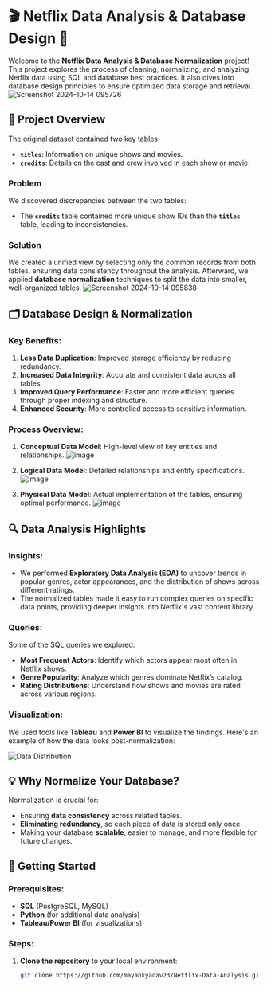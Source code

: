 # 🎬 Netflix Data Analysis & Database Design 🎥

Welcome to the **Netflix Data Analysis & Database Normalization** project! This project explores the process of cleaning, normalizing, and analyzing Netflix data using SQL and database best practices. It also dives into database design principles to ensure optimized data storage and retrieval.
![Screenshot 2024-10-14 095726](https://github.com/user-attachments/assets/deb851a0-6c0c-4eb9-942c-9bb7541276ff)


## 📑 Project Overview

The original dataset contained two key tables:
- **`titles`**: Information on unique shows and movies.
- **`credits`**: Details on the cast and crew involved in each show or movie.

### Problem
We discovered discrepancies between the two tables:
- The **`credits`** table contained more unique show IDs than the **`titles`** table, leading to inconsistencies.
  
### Solution
We created a unified view by selecting only the common records from both tables, ensuring data consistency throughout the analysis. Afterward, we applied **database normalization** techniques to split the data into smaller, well-organized tables.
![Screenshot 2024-10-14 095838](https://github.com/user-attachments/assets/c350b447-2fd4-455c-87ef-bd22eea825c5)


## 🗂️ Database Design & Normalization

### Key Benefits:
1. **Less Data Duplication**: Improved storage efficiency by reducing redundancy.
2. **Increased Data Integrity**: Accurate and consistent data across all tables.
3. **Improved Query Performance**: Faster and more efficient queries through proper indexing and structure.
4. **Enhanced Security**: More controlled access to sensitive information.

### Process Overview:
1. **Conceptual Data Model**: High-level view of key entities and relationships.
![image](https://github.com/user-attachments/assets/c98e5287-9ca7-423d-9c3d-57906969fec9)

2. **Logical Data Model**: Detailed relationships and entity specifications.
![image](https://github.com/user-attachments/assets/b67d8b0c-7d88-4aa2-a3e5-6560e78e6519)

3. **Physical Data Model**: Actual implementation of the tables, ensuring optimal performance.
![image](https://github.com/user-attachments/assets/61d4ac6c-55c7-4fee-94cd-25bea4b773c8)

## 🔍 Data Analysis Highlights

### Insights:
- We performed **Exploratory Data Analysis (EDA)** to uncover trends in popular genres, actor appearances, and the distribution of shows across different ratings.
- The normalized tables made it easy to run complex queries on specific data points, providing deeper insights into Netflix's vast content library.

### Queries:
Some of the SQL queries we explored:
- **Most Frequent Actors**: Identify which actors appear most often in Netflix shows.
- **Genre Popularity**: Analyze which genres dominate Netflix’s catalog.
- **Rating Distributions**: Understand how shows and movies are rated across various regions.

### Visualization:
We used tools like **Tableau** and **Power BI** to visualize the findings. Here's an example of how the data looks post-normalization:

![Data Distribution](https://github.com/mayankyadav23/Netflix-Data-Analysis/blob/main/Netflix.twbx)

## 💡 Why Normalize Your Database?

Normalization is crucial for:
- Ensuring **data consistency** across related tables.
- **Eliminating redundancy**, so each piece of data is stored only once.
- Making your database **scalable**, easier to manage, and more flexible for future changes.

## 🚀 Getting Started

### Prerequisites:
- **SQL** (PostgreSQL, MySQL)
- **Python** (for additional data analysis)
- **Tableau/Power BI** (for visualizations)

### Steps:
1. **Clone the repository** to your local environment:
   ```bash
   git clone https://github.com/mayankyadav23/Netflix-Data-Analysis.git

